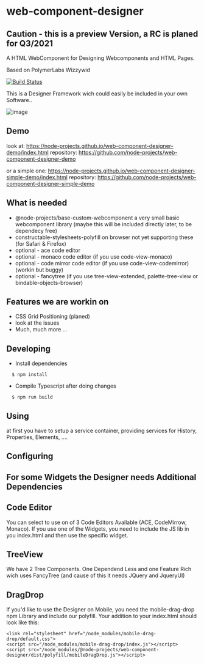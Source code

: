 # web-component-designer

## Caution - this is a preview Version, a RC is planed for Q3/2021

A HTML WebComponent for Designing Webcomponents and HTML Pages.

Based on PolymerLabs Wizzywid

[![Build Status](https://github.com/node-projects/web-component-designer/workflows/Node%20CI/badge.svg?branch=master)](https://github.com/node-projects/web-component-designer/actions?query=workflow%3A%22Node+CI%22+branch%3Amaster)

This is a Designer Framework wich could easily be included in your own Software..

![image](https://user-images.githubusercontent.com/364896/117482820-358e2d80-af65-11eb-97fd-9d15ebf1966f.png)

## Demo

look at: https://node-projects.github.io/web-component-designer-demo/index.html
repository: https://github.com/node-projects/web-component-designer-demo

or a simple one: https://node-projects.github.io/web-component-designer-simple-demo/index.html
repository: https://github.com/node-projects/web-component-designer-simple-demo

## What is needed

- @node-projects/base-custom-webcomponent a very small basic webcomponent library (maybe this will be included directly later, to be dependecy free)
- constructable-stylesheets-polyfill on browser not yet supporting these (for Safari & Firefox)
- optional - ace code editor
- optional - monaco code editor (if you use code-view-monaco)
- optional - code mirror code editor (if you use code-view-codemirror) (workin but buggy)
- optional - fancytree (if you use tree-view-extended, palette-tree-view or bindable-objects-browser)

## Features we are workin on

 - CSS Grid Positioning (planed)
 - look at the issues
 - Much, much more ...

## Developing

  * Install dependencies
```
  $ npm install
```

  * Compile Typescript after doing changes
```
  $ npm run build
```

## Using

at first you have to setup a service container, providing services for History, Properties, Elements, ....

## Configuring

## For some Widgets the Designer needs Additional Dependencies

## Code Editor

You can select to use on of 3 Code Editors Available (ACE, CodeMirrow, Monaco).
If you use one of the Widgets, you need to include the JS lib in you index.html and then use the specific widget.

## TreeView

We have 2 Tree Components. One Dependend Less and one Feature Rich wich uses FancyTree (and cause of this it needs JQuery and JqueryUI)

## DragDrop

If you'd like to use the Designer on Mobile, you need the mobile-drag-drop npm Library and include our polyfill.
Your addition to your index.html should look like this:

    <link rel="stylesheet" href="/node_modules/mobile-drag-drop/default.css">
    <script src="/node_modules/mobile-drag-drop/index.js"></script>
    <script src="/node_modules/@node-projects/web-component-designer/dist/polyfill/mobileDragDrop.js"></script>